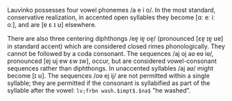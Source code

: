 Lauvìnko possesses four vowel phonemes /a e i o/. In the most
standard, conservative
realization, in accented open syllables they become [ɑː eː iː oː],
and are [ɐ ɛ ɪ ʊ] elsewhere.

There are also three centering diphthongs /eɐ̯ iɐ̯ oɐ̯/ (pronounced
[ɛɐ̯ ɪɐ̯ ʊɐ] in standard accent) which are considered
closed rimes phonologically. They cannot be followed by a coda consonant.
The sequences /aj oj aʋ eʋ iʋ/, pronounced [ɐj ʊj ɐw ɛw ɪw], occur, but are
considered vowel-consonant sequences rather than diphthongs. In
unaccented syllables /aj aʋ/ might become [ɪ ʊ]. The sequences
/oʋ ej ij/ are not permitted within a single syllable; they are
permitted if the consonant is syllabified as part of the syllable
after the vowel: `lv;frbn wash.$impt$.$na$` "he washed".
